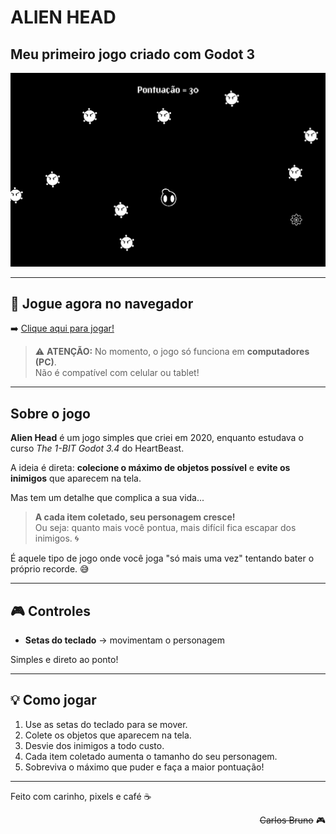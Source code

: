 # ALIEN HEAD

## Meu primeiro jogo criado com Godot 3

<img src="https://github.com/carlosbruno82/alien-head/blob/main/github/alien-head.png">

---

## 🔗 Jogue agora no navegador

➡️ [Clique aqui para jogar!](https://carlosbruno82.github.io/alien-head/)

> ⚠️ **ATENÇÃO:** No momento, o jogo só funciona em **computadores (PC)**.  
> Não é compatível com celular ou tablet!

---

## Sobre o jogo

**Alien Head** é um jogo simples que criei em 2020, enquanto estudava o curso *The 1-BIT Godot 3.4* do HeartBeast.

A ideia é direta: **colecione o máximo de objetos possível** e **evite os inimigos** que aparecem na tela.

Mas tem um detalhe que complica a sua vida...

> **A cada item coletado, seu personagem cresce!**  
> Ou seja: quanto mais você pontua, mais difícil fica escapar dos inimigos. 🌀

É aquele tipo de jogo onde você joga "só mais uma vez" tentando bater o próprio recorde. 😅

---

## 🎮 Controles

- **Setas do teclado** → movimentam o personagem

Simples e direto ao ponto!

---

## 💡 Como jogar

1. Use as setas do teclado para se mover.
2. Colete os objetos que aparecem na tela.
3. Desvie dos inimigos a todo custo.
4. Cada item coletado aumenta o tamanho do seu personagem.
5. Sobreviva o máximo que puder e faça a maior pontuação!

---

Feito com carinho, pixels e café ☕️

<div style="text-align: right">

~~Carlos Bruno~~ 🎮  
</div>

